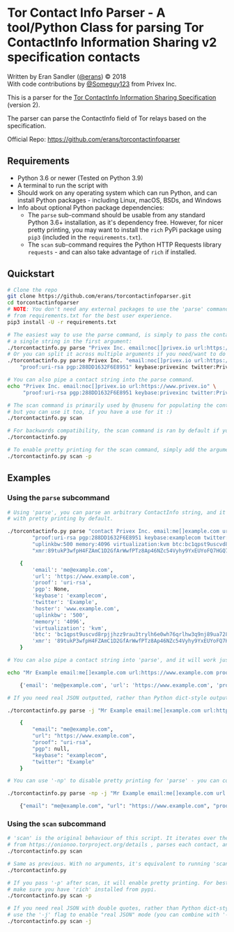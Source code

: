 # Tor Contact Info Parser - A tool/Python Class for parsing Tor ContactInfo Information Sharing v2 specification contacts

Written by Eran Sandler ([@erans](https://twitter.com/erans)) &copy; 2018 \
With code contributions by [@Someguy123](https://github.com/someguy123) from Privex Inc.

This is a parser for the
[Tor ContactInfo Information Sharing Specification](https://nusenu.github.io/ContactInfo-Information-Sharing-Specification/) (version 2).

The parser can parse the ContactInfo field of Tor relays based on the specification.

Official Repo: <https://github.com/erans/torcontactinfoparser>

## Requirements

- Python 3.6 or newer (Tested on Python 3.9)
- A terminal to run the script with
- Should work on any operating system which can run Python, and can install Python packages - including Linux, macOS, BSDs, and Windows
- Info about optional Python package dependencies:
  - The `parse` sub-command should be usable from any standard Python 3.6+ installation, as it's dependency free. However, for nicer pretty printing,
    you may want to install the `rich` PyPi package using `pip3` (included in the `requirements.txt`).
  - The `scan` sub-command requires the Python HTTP Requests library `requests` - and can also take advantage of `rich` if installed.

## Quickstart

```sh
# Clone the repo
git clone https://github.com/erans/torcontactinfoparser.git
cd torcontactinfoparser
# NOTE: You don't need any external packages to use the 'parse' command, however, you should install the optional dependencies
# from requirements.txt for the best user experience.
pip3 install -U -r requirements.txt

# The easiest way to use the parse command, is simply to pass the contact string as positional arguments. You can specify it as either
# a single string in the first argument:
./torcontactinfo.py parse "Privex Inc. email:noc[]privex.io url:https://www.privex.io proof:uri-rsa pgp:288DD1632F6E8951 keybase:privexinc twitter:PrivexInc"
# Or you can split it across multiple arguments if you need/want to do so:
./torcontactinfo.py parse Privex Inc. "email:noc[]privex.io url:https://www.privex.io" \
    "proof:uri-rsa pgp:288DD1632F6E8951" keybase:privexinc twitter:PrivexInc

# You can also pipe a contact string into the parse command.
echo "Privex Inc. email:noc[]privex.io url:https://www.privex.io" \
     "proof:uri-rsa pgp:288DD1632F6E8951 keybase:privexinc twitter:PrivexInc" | ./torcontactinfo.py parse

# The scan command is primarily used by @nusenu for populating the contact details in some of their public services,
# but you can use it too, if you have a use for it :)
./torcontactinfo.py scan

# For backwards compatibility, the scan command is ran by default if you don't pass any arguments
./torcontactinfo.py

# To enable pretty printing for the scan command, simply add the argument '-p'
./torcontactinfo.py scan -p
```

## Examples

### Using the `parse` subcommand

```sh
# Using 'parse', you can parse an arbitrary ContactInfo string, and it will output the parsed result
# with pretty printing by default.

./torcontactinfo.py parse "contact Privex Inc. email:me[]example.com url:https://www.example.com " \
        "proof:uri-rsa pgp:288DD1632F6E8951 keybase:examplecom twitter:Example hoster:www.example.com " \
        "uplinkbw:500 memory:4096 virtualization:kvm btc:bc1qpst9uscvd8rpjjhzz9rau3trylh6e0wh76qrlhw3q9nj89ua728sn3t6a2 " \
        "xmr:89tukP3wfpH4FZAmC1D2GfArWwfPTz8Ap46NZc54Vyhy9YxEUYoFQ7HGQ74LrCMQTD3zxvwM1ewmGjH9WVmeffwR72m1Pps"

    {
        'email': 'me@example.com',
        'url': 'https://www.example.com',
        'proof': 'uri-rsa',
        'pgp': None,
        'keybase': 'examplecom',
        'twitter': 'Example',
        'hoster': 'www.example.com',
        'uplinkbw': '500',
        'memory': '4096',
        'virtualization': 'kvm',
        'btc': 'bc1qpst9uscvd8rpjjhzz9rau3trylh6e0wh76qrlhw3q9nj89ua728sn3t6a2',
        'xmr': '89tukP3wfpH4FZAmC1D2GfArWwfPTz8Ap46NZc54Vyhy9YxEUYoFQ7HGQ74LrCMQTD3zxvwM1ewmGjH9WVmeffwR72m1Pps'
    }

# You can also pipe a contact string into 'parse', and it will work just the same.

echo "Mr Example email:me[]example.com url:https://www.example.com proof:uri-rsa pgp:288DD1632F6E8951 keybase:examplecom twitter:Example" | ./torcontactinfo.py parse

    {'email': 'me@pexample.com', 'url': 'https://www.example.com', 'proof': 'uri-rsa', 'pgp': None, 'keybase': 'examplecom', 'twitter': 'Example'}

# If you need real JSON outputted, rather than Python dict-style output, you can pass -j to either 'parse' or 'scan'

./torcontactinfo.py parse -j "Mr Example email:me[]example.com url:https://www.example.com proof:uri-rsa pgp:288DD1632F6E8951 keybase:examplecom twitter:Example"

    {
        "email": "me@example.com",
        "url": "https://www.example.com",
        "proof": "uri-rsa",
        "pgp": null,
        "keybase": "examplecom",
        "twitter": "Example"
    }

# You can use '-np' to disable pretty printing for 'parse' - you can combine it with '-j' to get flat, plain JSON.

./torcontactinfo.py parse -np -j "Mr Example email:me[]example.com url:https://www.example.com proof:uri-rsa pgp:288DD1632F6E8951 keybase:examplecom twitter:Example"

    {"email": "me@example.com", "url": "https://www.example.com", "proof": "uri-rsa", "pgp": null, "keybase": "examplecom", "twitter": "Example"}

```

### Using the `scan` subcommand

```sh
# 'scan' is the original behaviour of this script. It iterates over the data 
# from https://onionoo.torproject.org/details , parses each contact, and prints it as Python dict-style JSON.
./torcontactinfo.py scan

# Same as previous. With no arguments, it's equivalent to running 'scan'.
./torcontactinfo.py

# If you pass '-p' after scan, it will enable pretty printing. For best pretty printing,
# make sure you have 'rich' installed from pypi.
./torcontactinfo.py scan -p

# If you need real JSON with double quotes, rather than Python dict-style JSON, you can
# use the '-j' flag to enable "real JSON" mode (you can combine with '-p' if you want pretty printed real json)
./torcontactinfo.py scan -j
```
